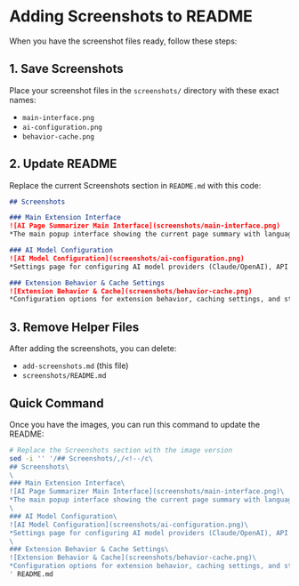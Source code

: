 # Adding Screenshots to README

When you have the screenshot files ready, follow these steps:

## 1. Save Screenshots
Place your screenshot files in the `screenshots/` directory with these exact names:
- `main-interface.png`
- `ai-configuration.png`
- `behavior-cache.png`

## 2. Update README
Replace the current Screenshots section in `README.md` with this code:

```markdown
## Screenshots

### Main Extension Interface
![AI Page Summarizer Main Interface](screenshots/main-interface.png)
*The main popup interface showing the current page summary with language selection and re-fetch options. Features a clean design with navigation tabs, page information, and AI-generated summaries with markdown formatting.*

### AI Model Configuration
![AI Model Configuration](screenshots/ai-configuration.png)
*Settings page for configuring AI model providers (Claude/OpenAI), API keys, and custom endpoints. Includes language settings and API testing functionality.*

### Extension Behavior & Cache Settings
![Extension Behavior & Cache](screenshots/behavior-cache.png)
*Configuration options for extension behavior, caching settings, and storage statistics. Allows users to customize auto-summarization, cache size, and expiry settings.*
```

## 3. Remove Helper Files
After adding the screenshots, you can delete:
- `add-screenshots.md` (this file)
- `screenshots/README.md`

## Quick Command
Once you have the images, you can run this command to update the README:

```bash
# Replace the Screenshots section with the image version
sed -i '' '/## Screenshots/,/<!--/c\
## Screenshots\
\
### Main Extension Interface\
![AI Page Summarizer Main Interface](screenshots/main-interface.png)\
*The main popup interface showing the current page summary with language selection and re-fetch options. Features a clean design with navigation tabs, page information, and AI-generated summaries with markdown formatting.*\
\
### AI Model Configuration\
![AI Model Configuration](screenshots/ai-configuration.png)\
*Settings page for configuring AI model providers (Claude/OpenAI), API keys, and custom endpoints. Includes language settings and API testing functionality.*\
\
### Extension Behavior & Cache Settings\
![Extension Behavior & Cache](screenshots/behavior-cache.png)\
*Configuration options for extension behavior, caching settings, and storage statistics. Allows users to customize auto-summarization, cache size, and expiry settings.*\
' README.md
```

